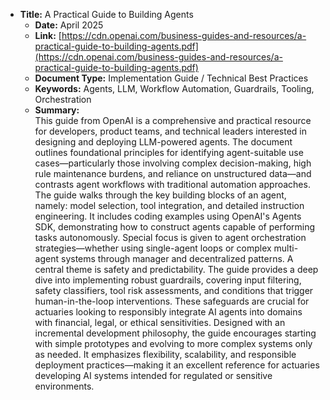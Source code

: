 - **Title:** A Practical Guide to Building Agents
  - **Date:** April 2025
  - **Link:** [https://cdn.openai.com/business-guides-and-resources/a-practical-guide-to-building-agents.pdf](https://cdn.openai.com/business-guides-and-resources/a-practical-guide-to-building-agents.pdf)  
  - **Document Type:** Implementation Guide / Technical Best Practices  
  - **Keywords:** Agents, LLM, Workflow Automation, Guardrails, Tooling, Orchestration  
  - **Summary:**  
    This guide from OpenAI is a comprehensive and practical resource for developers, product teams, and technical leaders interested in designing and deploying LLM-powered agents. The document outlines foundational principles for identifying agent-suitable use cases—particularly those involving complex decision-making, high rule maintenance burdens, and reliance on unstructured data—and contrasts agent workflows with traditional automation approaches.
    The guide walks through the key building blocks of an agent, namely: model selection, tool integration, and detailed instruction engineering. It includes coding examples using OpenAI's Agents SDK, demonstrating how to construct agents capable of performing tasks autonomously. Special focus is given to agent orchestration strategies—whether using single-agent loops or complex multi-agent systems through manager and decentralized patterns.
    A central theme is safety and predictability. The guide provides a deep dive into implementing robust guardrails, covering input filtering, safety classifiers, tool risk assessments, and conditions that trigger human-in-the-loop interventions. These safeguards are crucial for actuaries looking to responsibly integrate AI agents into domains with financial, legal, or ethical sensitivities.
    Designed with an incremental development philosophy, the guide encourages starting with simple prototypes and evolving to more complex systems only as needed. It emphasizes flexibility, scalability, and responsible deployment practices—making it an excellent reference for actuaries developing AI systems intended for regulated or sensitive environments.

